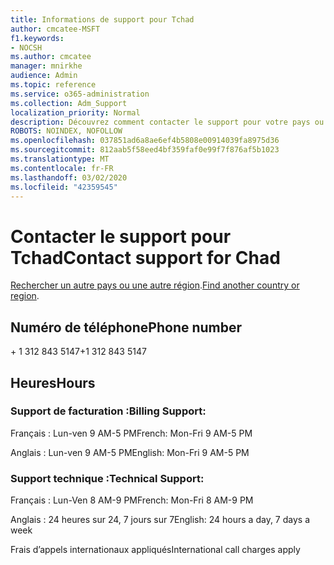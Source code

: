 ```yaml
---
title: Informations de support pour Tchad
author: cmcatee-MSFT
f1.keywords:
- NOCSH
ms.author: cmcatee
manager: mnirkhe
audience: Admin
ms.topic: reference
ms.service: o365-administration
ms.collection: Adm_Support
localization_priority: Normal
description: Découvrez comment contacter le support pour votre pays ou région.
ROBOTS: NOINDEX, NOFOLLOW
ms.openlocfilehash: 037851ad6a8ae6ef4b5808e00914039fa8975d36
ms.sourcegitcommit: 812aab5f58eed4bf359faf0e99f7f876af5b1023
ms.translationtype: MT
ms.contentlocale: fr-FR
ms.lasthandoff: 03/02/2020
ms.locfileid: "42359545"
---
```

# <a name="contact-support-for-chad"></a><span data-ttu-id="bdba3-103">Contacter le support pour Tchad</span><span class="sxs-lookup"><span data-stu-id="bdba3-103">Contact support for Chad</span></span>

<span data-ttu-id="bdba3-104">[Rechercher un autre pays ou une autre région](../contact-support-for-business-products.md).</span><span class="sxs-lookup"><span data-stu-id="bdba3-104">[Find another country or region](../contact-support-for-business-products.md).</span></span>

## <a name="phone-number"></a><span data-ttu-id="bdba3-105">Numéro de téléphone</span><span class="sxs-lookup"><span data-stu-id="bdba3-105">Phone number</span></span>
<span data-ttu-id="bdba3-106">+ 1 312 843 5147</span><span class="sxs-lookup"><span data-stu-id="bdba3-106">+1 312 843 5147</span></span>

## <a name="hours"></a><span data-ttu-id="bdba3-107">Heures</span><span class="sxs-lookup"><span data-stu-id="bdba3-107">Hours</span></span>
### <a name="billing-support"></a><span data-ttu-id="bdba3-108">Support de facturation :</span><span class="sxs-lookup"><span data-stu-id="bdba3-108">Billing Support:</span></span>

<span data-ttu-id="bdba3-109">Français : Lun-ven 9 AM-5 PM</span><span class="sxs-lookup"><span data-stu-id="bdba3-109">French: Mon-Fri 9 AM-5 PM</span></span>

<span data-ttu-id="bdba3-110">Anglais : Lun-ven 9 AM-5 PM</span><span class="sxs-lookup"><span data-stu-id="bdba3-110">English: Mon-Fri 9 AM-5 PM</span></span>

### <a name="technical-support"></a><span data-ttu-id="bdba3-111">Support technique :</span><span class="sxs-lookup"><span data-stu-id="bdba3-111">Technical Support:</span></span>

<span data-ttu-id="bdba3-112">Français : Lun-Ven 8 AM-9 PM</span><span class="sxs-lookup"><span data-stu-id="bdba3-112">French: Mon-Fri 8 AM-9 PM</span></span>

<span data-ttu-id="bdba3-113">Anglais : 24 heures sur 24, 7 jours sur 7</span><span class="sxs-lookup"><span data-stu-id="bdba3-113">English: 24 hours a day, 7 days a week</span></span>

<span data-ttu-id="bdba3-114">Frais d’appels internationaux appliqués</span><span class="sxs-lookup"><span data-stu-id="bdba3-114">International call charges apply</span></span>
